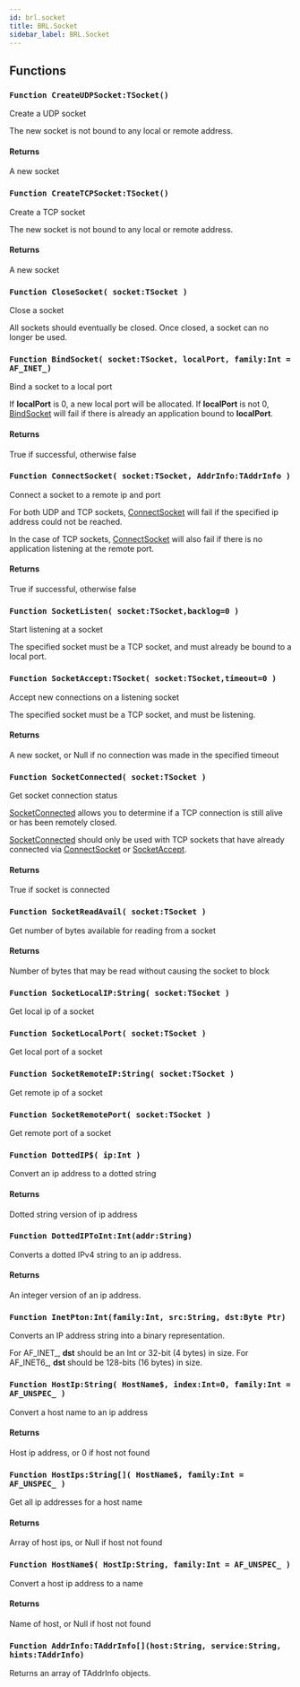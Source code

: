 ```yaml
---
id: brl.socket
title: BRL.Socket
sidebar_label: BRL.Socket
---
```



## Functions

### `Function CreateUDPSocket:TSocket()`

Create a UDP socket


The new socket is not bound to any local or remote address.


#### Returns
A new socket



### `Function CreateTCPSocket:TSocket()`

Create a TCP socket


The new socket is not bound to any local or remote address.


#### Returns
A new socket



### `Function CloseSocket( socket:TSocket )`

Close a socket


All sockets should eventually be closed. Once closed, a socket can no longer
be used.



### `Function BindSocket( socket:TSocket, localPort, family:Int = AF_INET_)`

Bind a socket to a local port


If <b>localPort</b> is 0, a new local port will be allocated. If <b>localPort</b> is not 0,
[BindSocket](../../brl/brl.socket/#function-bindsocket-socket-tsocket-localport-family-int-af-inet) will fail if there is already an application bound to <b>localPort</b>.


#### Returns
True if successful, otherwise false



### `Function ConnectSocket( socket:TSocket, AddrInfo:TAddrInfo )`

Connect a socket to a remote ip and port


For both UDP and TCP sockets, [ConnectSocket](../../brl/brl.socket/#function-connectsocket-socket-tsocket-addrinfo-taddrinfo) will fail if the specified
ip address could not be reached.

In the case of TCP sockets, [ConnectSocket](../../brl/brl.socket/#function-connectsocket-socket-tsocket-addrinfo-taddrinfo) will also fail if there is
no application listening at the remote port.


#### Returns
True if successful, otherwise false



### `Function SocketListen( socket:TSocket,backlog=0 )`

Start listening at a socket


The specified socket must be a TCP socket, and must already be bound to a local port.



### `Function SocketAccept:TSocket( socket:TSocket,timeout=0 )`

Accept new connections on a listening socket


The specified socket must be a TCP socket, and must be listening.


#### Returns
A new socket, or Null if no connection was made in the specified timeout



### `Function SocketConnected( socket:TSocket )`

Get socket connection status


[SocketConnected](../../brl/brl.socket/#function-socketconnected-socket-tsocket) allows you to determine if a TCP connection is still
alive or has been remotely closed.

[SocketConnected](../../brl/brl.socket/#function-socketconnected-socket-tsocket) should only be used with TCP sockets that have already
connected via [ConnectSocket](../../brl/brl.socket/#function-connectsocket-socket-tsocket-addrinfo-taddrinfo) or [SocketAccept](../../brl/brl.socket/#function-socketaccept-tsocket-socket-tsocket-timeout-0).


#### Returns
True if socket is connected



### `Function SocketReadAvail( socket:TSocket )`

Get number of bytes available for reading from a socket

#### Returns
Number of bytes that may be read without causing the socket to block



### `Function SocketLocalIP:String( socket:TSocket )`

Get local ip of a socket


### `Function SocketLocalPort( socket:TSocket )`

Get local port of a socket


### `Function SocketRemoteIP:String( socket:TSocket )`

Get remote ip of a socket


### `Function SocketRemotePort( socket:TSocket )`

Get remote port of a socket


### `Function DottedIP$( ip:Int )`

Convert an ip address to a dotted string

#### Returns
Dotted string version of ip address



### `Function DottedIPToInt:Int(addr:String)`

Converts a dotted IPv4 string to an ip address.

#### Returns
An integer version of an ip address.



### `Function InetPton:Int(family:Int, src:String, dst:Byte Ptr)`

Converts an IP address string into a binary representation.

For AF_INET_, <b>dst</b> should be an Int or 32-bit (4 bytes) in size.
For AF_INET6_, <b>dst</b> should be 128-bits (16 bytes) in size.



### `Function HostIp:String( HostName$, index:Int=0, family:Int = AF_UNSPEC_ )`

Convert a host name to an ip address

#### Returns
Host ip address, or 0 if host not found



### `Function HostIps:String[]( HostName$, family:Int = AF_UNSPEC_ )`

Get all ip addresses for a host name

#### Returns
Array of host ips, or Null if host not found



### `Function HostName$( HostIp:String, family:Int = AF_UNSPEC_ )`

Convert a host ip address to a name

#### Returns
Name of host, or Null if host not found



### `Function AddrInfo:TAddrInfo[](host:String, service:String, hints:TAddrInfo)`

Returns an array of TAddrInfo objects.


